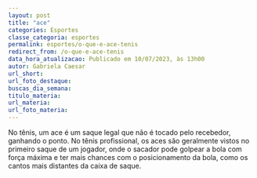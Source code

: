 ```yaml
---
layout: post
title: "ace"
categories: Esportes
classe_categoria: esportes
permalink: esportes/o-que-e-ace-tenis
redirect_from: /o-que-e-ace-tenis
data_hora_atualizacao: Publicado em 10/07/2023, às 13h00
autor: Gabriela Caesar
url_short: 
url_foto_destaque: 
buscas_dia_semana: 
titulo_materia: 
url_materia: 
url_foto_materia: 
---
```

No tênis, um ace é um saque legal que não é tocado pelo recebedor, ganhando o ponto. No tênis profissional, os aces são geralmente vistos no primeiro saque de um jogador, onde o sacador pode golpear a bola com força máxima e ter mais chances com o posicionamento da bola, como os cantos mais distantes da caixa de saque.

